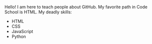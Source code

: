 Hello! I am here to teach people about GitHub.
My favorite path in Code School is HTML.
My deadly skills:
* HTML
* CSS
* JavaScript
* Python

